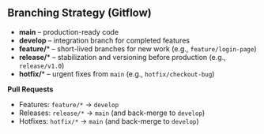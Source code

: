 ## Branching Strategy (Gitflow)
- **main** – production-ready code
- **develop** – integration branch for completed features
- **feature/*** – short-lived branches for new work (e.g., `feature/login-page`)
- **release/*** – stabilization and versioning before production (e.g., `release/v1.0`)
- **hotfix/*** – urgent fixes from `main` (e.g., `hotfix/checkout-bug`)

**Pull Requests**
- Features: `feature/*` → `develop`
- Releases: `release/*` → `main` (and back-merge to `develop`)
- Hotfixes: `hotfix/*` → `main` (and back-merge to `develop`)
